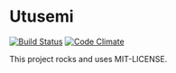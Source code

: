 # Utusemi

[![Build Status](https://secure.travis-ci.org/hyoshida/utusemi.png)](http://travis-ci.org/hyoshida/utusemi)
[![Code Climate](https://codeclimate.com/github/hyoshida/utusemi.png)](https://codeclimate.com/github/hyoshida/utusemi)

This project rocks and uses MIT-LICENSE.
